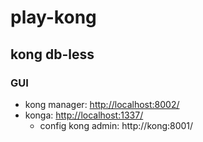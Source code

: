 # play-kong

## kong db-less
### GUI
 - kong manager: [http://localhost:8002/](http://localhost:8002/)
 - konga: [http://localhost:1337/](http://localhost:1337/)
    - config kong admin: http://kong:8001/

